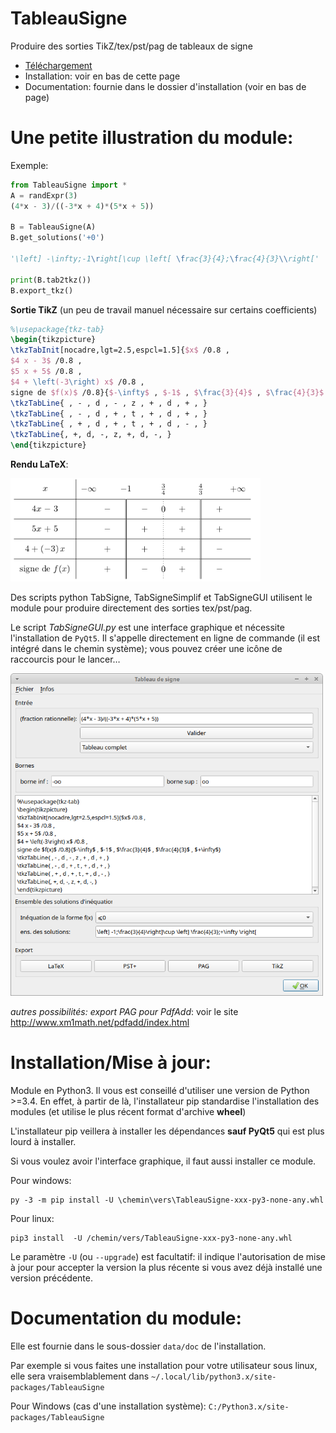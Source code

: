 TableauSigne
============

Produire des sorties TikZ/tex/pst/pag de tableaux de signe

* [Téléchargement](https://github.com/TeddyBoomer/TableauSigne/releases/tag/v2.0)
* Installation: voir en bas de cette page
* Documentation: fournie dans le dossier d'installation (voir en bas de page)

Une petite illustration du module:
==================================

Exemple:

```python
from TableauSigne import *
A = randExpr(3) 
(4*x - 3)/((-3*x + 4)*(5*x + 5))

B = TableauSigne(A)
B.get_solutions('+0')

'\left] -\infty;-1\right[\cup \left[ \frac{3}{4};\frac{4}{3}\\right['

print(B.tab2tkz())
B.export_tkz()
```

**Sortie TikZ** (un peu de travail manuel nécessaire sur certains coefficients)

```latex
%\usepackage{tkz-tab}
\begin{tikzpicture}
\tkzTabInit[nocadre,lgt=2.5,espcl=1.5]{$x$ /0.8 ,
$4 x - 3$ /0.8 ,
$5 x + 5$ /0.8 ,
$4 + \left(-3\right) x$ /0.8 ,
signe de $f(x)$ /0.8}{$-\infty$ , $-1$ , $\frac{3}{4}$ , $\frac{4}{3}$ , $+\infty$}
\tkzTabLine{ , - , d , - , z , + , d , + , }
\tkzTabLine{ , - , d , + , t , + , d , + , }
\tkzTabLine{ , + , d , + , t , + , d , - , }
\tkzTabLine{, +, d, -, z, +, d, -, }
\end{tikzpicture}
```

**Rendu LaTeX**:

<img src="exemple.png" width=400/>

Des scripts python TabSigne, TabSigneSimplif et TabSigneGUI utilisent le module
pour produire directement des sorties tex/pst/pag.

Le script *TabSigneGUI.py* est une interface graphique et nécessite
l'installation de `PyQt5`. Il s'appelle directement en ligne de commande (il
est intégré dans le chemin système); vous pouvez créer une icône de raccourcis
pour le lancer…

<img src="GUI.png" width=500/>

*autres possibilités: export PAG pour PdfAdd*: voir le site
http://www.xm1math.net/pdfadd/index.html

Installation/Mise à jour: 
=========================

Module en Python3. Il vous est conseillé d'utiliser une
version de Python >=3.4. En effet, à partir de là, l'installateur pip
standardise l'installation des modules (et utilise le plus récent format
d'archive **wheel**)

L'installateur pip veillera à installer les dépendances **sauf PyQt5** qui est
plus lourd à installer.

Si vous voulez avoir l'interface graphique, il faut aussi installer ce module.

Pour windows:

```
py -3 -m pip install -U \chemin\vers\TableauSigne-xxx-py3-none-any.whl
```

Pour linux:

```
pip3 install  -U /chemin/vers/TableauSigne-xxx-py3-none-any.whl
```

Le paramètre `-U` (ou `--upgrade`) est facultatif: il indique l'autorisation de
mise à jour pour accepter la version la plus récente si vous avez déjà installé
une version précédente.


Documentation du module:
========================

Elle est fournie dans le sous-dossier `data/doc` de l'installation. 

Par exemple si vous faites une installation pour votre utilisateur sous linux, elle sera vraisemblablement dans `~/.local/lib/python3.x/site-packages/TableauSigne`

Pour Windows (cas d'une installation système): `C:/Python3.x/site-packages/TableauSigne`
